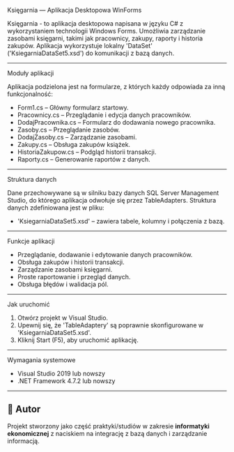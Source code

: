 Księgarnia — Aplikacja Desktopowa WinForms

Księgarnia - to aplikacja desktopowa napisana w języku C# z wykorzystaniem technologii Windows Forms. Umożliwia zarządzanie zasobami księgarni, takimi jak pracownicy, zakupy, raporty i historia zakupów. Aplikacja wykorzystuje lokalny 'DataSet' ('KsiegarniaDataSet5.xsd') do komunikacji z bazą danych.

---

Moduły aplikacji

Aplikacja podzielona jest na formularze, z których każdy odpowiada za inną funkcjonalność:

- Form1.cs – Główny formularz startowy.
- Pracownicy.cs – Przeglądanie i edycja danych pracowników.
- DodajPracownika.cs – Formularz do dodawania nowego pracownika.
- Zasoby.cs – Przeglądanie zasobów.
- DodajZasoby.cs – Zarządzanie zasobami.
- Zakupy.cs – Obsługa zakupów książek.
- HistoriaZakupow.cs – Podgląd historii transakcji.
- Raporty.cs – Generowanie raportów z danych.

---

Struktura danych

Dane przechowywane są w silniku bazy danych SQL Server Management Studio, do którego aplikacja odwołuje się przez TableAdapters. Struktura danych zdefiniowana jest w pliku:

- 'KsiegarniaDataSet5.xsd' – zawiera tabele, kolumny i połączenia z bazą.

---

Funkcje aplikacji

- Przeglądanie, dodawanie i edytowanie danych pracowników.
- Obsługa zakupów i historii transakcji.
- Zarządzanie zasobami księgarni.
- Proste raportowanie i przegląd danych.
- Obsługa błędów i walidacja pól.

---

Jak uruchomić

1. Otwórz projekt w Visual Studio.
2. Upewnij się, że 'TableAdaptery' są poprawnie skonfigurowane w 'KsiegarniaDataSet5.xsd'.
3. Kliknij Start (F5), aby uruchomić aplikację.

---

Wymagania systemowe

- Visual Studio 2019 lub nowszy
- .NET Framework 4.7.2 lub nowszy


---

## 📖 Autor

Projekt stworzony jako część praktyki/studiów w zakresie **informatyki ekonomicznej** z naciskiem na integrację z bazą danych i zarządzanie informacją.

